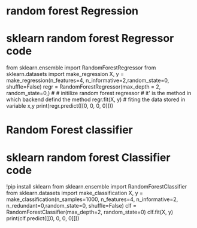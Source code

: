 # random forest Regression

# sklearn random forest Regressor code
from sklearn.ensemble import RandomForestRegressor
from sklearn.datasets import make_regression 
X, y = make_regression(n_features=4, n_informative=2,random_state=0, shuffle=False)
regr = RandomForestRegressor(max_depth = 2, random_state=0,) #  # initilize random forest regressor # it' is the method in which backend defind the method
regr.fit(X, y) # fiting the data stored in variable x,y
print(regr.predict([[0, 0, 0, 0]]))

# Random Forest classifier
# sklearn random forest Classifier code
!pip install sklearn
from sklearn.ensemble import RandomForestClassifier
from sklearn.datasets import make_classification
X, y = make_classification(n_samples=1000, n_features=4, n_informative=2, n_redundant=0,random_state=0, shuffle=False)
clf = RandomForestClassifier(max_depth=2, random_state=0)
clf.fit(X, y)
print(clf.predict([[0, 0, 0, 0]]))
